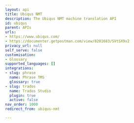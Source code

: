 ```yaml
---
layout: api
title: Ubiqus NMT
description: The Ubiqus NMT machine translation API
id: ubiqus
parent: APIs
urls:
- https://www.ubiqus.com/
- https://documenter.getpostman.com/view/8281683/SVtSX9x2
privacy_url: null
self_serve: false
customisation:
- Glossary
supported_languages: []
integrations:
- slug: phrase
  name: Phrase TMS
  glossary: true
- slug: trados
  name: Trados Studio
  plugin: true
  active: false
nav_order: 1000
redirect_from: ubiqus-nmt

---
```


